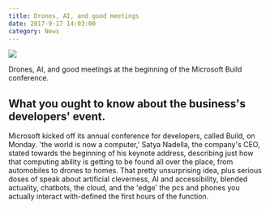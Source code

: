```yaml
---
title: Drones, AI, and good meetings
date: 2017-9-17 14:03:00
category: News
---
```


![](/images/6.jpg)

Drones, AI, and good meetings at the beginning of the Microsoft Build conference.

## What you ought to know about the business's developers' event.

Microsoft kicked off its annual conference for developers, called Build, on Monday. 'the world is now a computer,' Satya Nadella, the company's CEO, stated towards the beginning of his keynote address, describing just how that computing ability is getting to be found all over the place, from automobiles to drones to homes. That pretty unsurprising idea, plus serious doses of speak about artificial cleverness, AI and accessibility, blended actuality, chatbots, the cloud, and the 'edge' the pcs and phones you actually interact with-defined the first hours of the function.

<!-- more >

## We got to find Alexa and Cortana going out

We live in an environment of speaking digital helpers, from Siri, to the Google Associate, to Amazon Alexa, and Microsoft's version, Cortana. While Amazon and Microsoft released back in August of this past year that both companies would be collaborating to make their two digital assistants interact, today we noticed a version of that in action.

If you're imagining Alexa and Cortana freely speaking with each other like several robotic hosts in Westworld, you are away of luck. However, what they confirmed was still interesting.

Meghan Saunders, standard manager for Cortana at Microsoft, and Tom Taylor, a senior vice president for Alexa at Amazon, joined the other person over stage for a demonstration. Speaking into an Echo, Saunders added something to her grocery list through Alexa, after that asked Alexa to open Cortana. From there, Cortana spoke to Saunders through the Echo, go through her schedule out loud, afterward helped her send a contact to Taylor.

Taylor then started talking to Cortana from a computer, then asked it to start Alexa. Alexa spoke to him through the computer, then called him an Uber to a cafe called Harvest Vine.

The system, nonetheless in beta, feels a bit silly-asking one virtual assistant to let you consult with another seems less efficient than simply only speaking to among them-but still, it's wonderful to see the robots getting along and it's conceivable that be helpful for some persons in specific situations.

You can subscribe here to be notified with an increase of info upon this collaboration.

## Drones and AI

Microsoft is working with drone-making giant DJI, and showcased the intersection of artificial intelligence and unmanned aerial vehicles on stage. In a demonstration, a DJI Mavic Air flow drone flew around and live-streamed a video feed of industrial-looking pipes onstage that got a simulated issue with them; a notebook computer receiving the livestream employed AI onto it to examine the video instantly and recognize an anomaly, demonstrated with a yellow package around it on display.

It's easy to observe how this sort of feature will be ideal for industries with a great deal of equipment to inspect-a people flies a drone, and rather than persons eyeballing everything, the AI looks for concerns and highlights them. And since the AI analysis is going on correct on the laptop computer (additionally, it may run immediately onboard a greater, fancier drone phone the DJI M200), the company's data doesn't need to rise to a cloud for analysis.

## Smart meetings

At another instant, Microsoft's Raanah Amjadi confirmed a concept of what sort of prototype device could help out during a assembly. They simulated a meeting about 'smart buildings' right on stage that felt extremely futuristic and incredibly canned.

But the pyramid-like prototype device up for grabs, equipped with the opportunity to both listen and start to see the meeting, did cool stuff. For one thing, it was able to visually identify-and in that case greet outloud-the persons who physically walked into the assembly, declaring "Hello Dave," when someone called Dave Brown entered.

On a screen in the meeting room, the machine recognized who was simply talking and took straight down a transcript instantly of what everyone said. In a column up coming to the transcript, the AI likewise made a note of follow-up items which appeared to be automatically generated when someone said the phrase 'follow-up' in a sentence. The set-up can also give a remote worker a live translation into a different language.

Thus if you're excited for another where there's automatically a record of each silly thing you declare in a gathering and the follow-up items are quickly on paper, Microsoft could someday make you happy.

Can AI fix the Internet's fake media problem? A fact-checker investigates.

## We're inside our misinformation predicament partly because of algorithms. Can in addition they get us out of it?

__You may noticed__: It's a weird time for facts. On one hand, despite the hand-wringing over our post-truth world, truth do remain. On the different, it's getting very difficult to dredge them from the sewers of misinformation, propaganda, and fake media.1 Whether it's virus-laden painkillers, 3 million illegal votes cast in the 2016 presidential election, or a new children's plaything called My Primary Vape, phony dispatches are clogging the web.

Fact-checkers and journalists try their best to surface facts, but there are simply way too many lies and too little of us. How usually the average citizen falls for false news is unclear. But there happen to be a good amount of opportunities for publicity. The Pew Research Centre reported this past year that a lot more than two-thirds of American parents get news on sociable press, where misinformation abounds. We as well seek out it out. In December, political scientists from Princeton University, Dartmouth University, and the University of Exeter reported that 1 in 4 Us citizens visited a fake media site-mostly by hitting to them through Facebook-around the 2016 election.

As partisans, pundits, and even governments weaponize details to exploit our regional, gender, and ethnic differences, big tech corporations like Facebook, Google, and Twitter are under great pressure to rebel. Startups and large businesses have launched attempts to deploy algorithms and artificial cleverness to fact-check digital media. Build smart program, the thinking runs, and truth has a shot. "In the old days, there was a press that filtered out the inaccurate and crazy products," says Expenses Adair, a journalism professor at Duke University who directs one particular work, the Duke Tech & Verify Cooperative. "However now there is absolutely no filter. Consumers need new tools to be able to figure out what's accurate and what's not."

With $1.2 million in funding, including $200,000 from the Facebook Journalism Task, the co-op is helping the development of virtual fact-checking tools. So far, included in these are ClaimBuster, which scans digital information tales or speech transcripts and checks them against a data source of known specifics; a talking-level tracker, which flags politicians and pundits claims; and Truth Goggles, which makes credible information more palatable to biased viewers. Many other groups are trying to build similar tools.

As a journalist and fact-checker, I wish the algorithms the best. We sure might use the support. But I'm sceptical. Not because I'm afraid the robots want my job, but because I really know what they're against. I wrote the publication on fact-checking (no, genuinely, it's named The Chicago Instruction to Fact-Checking2 ). I as well host the podcast Methods, which explores how journalists, scientists, and various other professional truth-finders really know what they understand. From these experiences, I could tell you that truth is definitely complex and squishy. Human being brains can acknowledge context and nuance, which are both type in verifying information. We are able to spot sarcasm. We know irony. We understand that syntax can shift even while the essential message remains. And often times we still get it wrong.3 Can machines even come close?

The media provides churned out hopeful coverage about how precisely AI efforts might save us from bogus headlines. But what's inside those digital brains? How will algorithms carry out their do the job? Artificial intelligence, in the end, performs very best when following strict rules. So yeah, we can teach computers to play chess or Get. But because fact is slippery, Cathy Oneil, a data scientist and author of Weapons of Math Destruction: WHAT SIZE Data Rises Inequality and Threatens Democracy, isn't an AI optimist. 'the concept of a fact-checking algorithm, at least at first blush, is to evaluate a statement to what is known real truth,' she says. 'since there's no artificial algorithmic version for truth, it's just not likely to work.'

Which means computer scientists need to build one. Just how happen to be they constructing their army of digital fact-checkers? What are their models of real truth? And how close happen to be we to entrusting their algorithms to cull artificial news? To discover, the editors at Popular Research asked me to try out an automated fact-checker, utilizing a piece of fake media, and compare its method to my very own. The outcomes were mixed, but maybe certainly not for the reason why you (or at least I) could have thought.

Chengkai Li is a computer scientist at the University of 'Texas at Arlington. He is the lead researcher for ClaimBuster, which, around this producing, was the simply publicly available AI fact-checking instrument (though it had been still a work in progress). Starting in late 2014, Li and his group built ClaimBuster pretty much along the lines of other automated fact-checkers in production. First, they produced an algorithm, a computer code that can fix a problem by following a set of guidelines. They then trained their code to identify a claim-a affirmation or expression asserted as real truth in a news storyline or a political speech-by feeding it lots of sentences, and showing it which make promises and which don't. Because Li's team actually designed their tool to fully capture political statements, what they fed it originated from 30 or so of days gone by U.S. presidential debates, totalling roughly 20,000 statements. "He had been aiming at the 2016 election," Li says. We were thinking we should make use of ClaimBuster when the residential applicants debated.

Next, the workforce taught code to a computer to compare promises to a set of known truth. Algorithms don't have an intrinsic feature to identify facts; humans must provide them. We do that because they build what Id call fact databases. To job, these databases must consist of information that's both high-quality and wide-ranging. Li's staff used thousands of fact-checks-articles and blog page posts compiled by professional fact-checkers and journalists, meant to accurate the record on dubious claims-pulled from reputable information sites like PolitiFact, Snopes, factcheck.org, and The Washington Post.

I needed to see if ClaimBuster could find fake science news from a known peddler of fact-challenged posts: infowars.com. 4 I asked Li what he thought. He said while the system will be most powerful on political testimonies, it could work. "I believe a page from Infowars sounds interesting," he said. You will want to give it a shot and let us know what you find out?

To make a fair struggle, my editor and I decided on two rules: I couldn't select the fake news by myself, and I couldn't check the AI until when i had completed my very own fact-check. A long time fact-checker at Popular Research pulled seven spurious science stories from Infowars, that my editor and I decided on one with a politicized subject: climate change.

Because Li hadn't had the funds to update ClaimBuster's truth database since late 2016, we opt for part published before then: Climate Blockbuster: New NASA Data Shows Polar Ice Has Not Receded Since 1979, from May 2015.

Climate-transformation deniers and fake-news flash writers often misrepresent actual research to holster their statements. In checking the article, I relied on points available only in that period.

To keep it short, we used the initially 300 terms of the Infowars profile. 5 For the human part of the experiment, I examined the selection as I'd any article: range by line. I identified fact-based statements-essentially every sentence-and searched for supporting or contradictory data from primary options, such as for example climate scientists and educational journals. I also followed links in the Infowars history to evaluate their quality and also to see whether they backed the arguments. (An example of my fact-check is here now.)

Take, for example, the story's primary sentence: NASA has updated its data from satellite television readings, revealing that the planet's polar ice caps have got not retreated drastically since 1979, when measurements began. Online, what data from satellite television readings had a hyperlink. To take a look at the data the report referenced, I clicked the hyperlink, which resulted in a defunct University of Illinois website, Cryosphere Today. Dead end. I emailed the school. The top of the university's Department of Atmospheric Sciences provided me the email address for a researcher who had worked on the site: John Walsh, nowadays chief scientist for the International Arctic Exploration Centre in Alaska, whom I soon after interviewed by phone.

Walsh explained that the data from satellite television readings wasn't directly from NASA. Somewhat, the National Snow and Ice Info Center in Boulder, Colorado, possessed cleaned up raw NASA satellite data for Arctic sea ice. From there, the University of Illinois analysed and released it. When I asked Walsh whether that data had disclosed that the polar ice caps hadn't retreated many since 1979, as Infowars claimed, he explained: "I can't reconcile that assertion with what the internet site used showing."

In addition to talking to Walsh, I used Google Scholar to find relevant scientific literature and landed on a thorough paper on global sea-ice trends in the peer-reviewed Journal of Environment, posted by the American Meteorological Culture and authored by Claire Parkinson, a senior weather scientist at the NASA Goddard Space Air travel Centre. I interviewed her also. She walked me through how her research compared with the promises in the Infowars account, showing where the latter distorted the info. While it's authentic that global sea-ice info collection were only available in 1979, around when the relevant satellites introduced, as time passes the measurements show an over-all global trend toward retreat, Parkinson explained. The Infowars story also conflated info for Arctic and Antarctic sea ice; although how big is polar sea ice varies from time to 12 months, Arctic sea ice features shown a consistent pattern toward shrinking that outpace the Antarctic's craze toward growth, getting the global totals down considerably. The Infowars writer, Steve Watson, conflates Arctic, Antarctic, global, annual, and average data through the entire article, and could have cherry-picked data from an Antarctic boom time to swell his state.

In various other cases, the Infowars piece associated with poor sources-and misquoted them. Take, for instance, a sentence that promises Al Gore warned that the Arctic ice cap might vanish by 2014. The sentence linked to a Daily Mail article-not a most important source-that included a quotation allegedly from Gore's 2007 Nobel Prize lecture. But when I browse the speech transcript and viewed the video tutorial on the Nobel Prize website, I came across that the newspaper possessed heavily edited the estimate, cutting out caveats and context. For the rest of the Infowars story, I followed the same method. All but two sentences were incorrect or misleading. (An Infowars spokesman said the author declined to comment.)

With my own function done, I was curious to observe how ClaimBuster would perform. The site requires two steps to do a fact-verify. In the earliest, I copied and pasted the 300-expression excerpt into a field labeled 'Enter Your Personal Text,' to recognize factual claims made in the backup. Within one second, the AI scored each range on a level of zero to 1; the higher the quantity, the more very likely it includes a claim. The ratings ranged from 0.16 to 0.78. Li recommended 0.4 as threshold for a good claim worth even more inspection. The AI obtained 12 out of 16 sentences at or above that tag.

In total, there were 11 check-worthy claims among 12 sentences, which I had also identified. But ClaimBuster missed four. For instance, it gave a minimal rating of 0.16 to a good sentence having said that climate change 'It's regarded as due to a combo of herbal and, to a much lesser level, human affect.' This sentence is indeed a claim-a false one. Scientific consensus holds that humans are primarily to blame for recent climate change. False negatives such as this, which price a sentence as not worth checking even though it is, could business lead a reader to be duped by a lie.

How could ClaimBuster miss this statement when so a good deal has been discussed it in the mass media and academic journals? Li explained his AI very likely didn't catch it as the words is usually vague. "It doesn't mention any particular people or teams," he says. Because the sentence had no hard quantities and cited no identifiable persons or institutions, there is nothing to quantify. Simply a mind can spot the say without obvious footholds.

Next up, I fed each one of the 11 identified claims right into a second window, which checks against the system's fact database. In an ideal circumstance, the device would match the promise to a pre-existing fact-check and flag it as authentic or false. The truth is, it spit out facts that was, generally, irrelevant.

Take the article's primary sentence, about the retreat of the polar ice caps. ClaimBuster compared the string of thoughts to all sentences in its data source. It searched for matches and synonyms or semantic similarities. In that case it ranked hits. The best match originated from a PolitiFact story-but the topic worried nuclear negotiations between your U.S. and Iran, certainly not sea ice or environment modification. Li said the machine was in all probability latching onto similar words that don't have many to do with this issue. Both sentences, for instance, contain the terms 'since,has,lot,' together with similar phrases such as 'up to date' and 'advanced'. This gets at a simple problem: The program doesn't but weigh more-important phrases over non-specific phrases. For instance, it couldn't tell that the Iran history was irrelevant.

When I tried the sentence about Al Gore, the very best hit was more promising: Another link from PolitiFact matched to a sentence in a tale that reading: 'scientists project that the Arctic will be ice-free in the summertime of 2013'. Here, the match was even more obvious; the sentences shared words, incorporating  arctic, and synonyms such as for example disappear and ice-free.But when I dug further, it turned out the PolitiFact storyline was in regards to a 2009 Huffington Content op-ed by then-senator John Kerry, instead of Al Gore in a 2007 Nobel lecture. When I tested the rest of the claims in the report, I faced similar problems.

When I reported these leads to Li, he wasn't surprised. The issue was that ClaimBuster's real truth database didn't include a report on this specific little bit of fake media, or anything similar. Remember, it's built up of work from individual fact-checkers at places incorporating PolitiFact and The Washington Content. As the system relies so heavily on information given by persons, he said, the results were let another point of data that human being fact-checkers aren't enough.

That doesn't mean AI fact-checking is all bad. On the plus area, ClaimBuster is way more rapidly than I can ever before be. I put in six time on my fact-check. By comparison, the AI took about 11 minutes. As well consider that I knock away by the end of the day. An AI doesn't sleep. "It's such as a tireless intern who will sit watching TV every day and night and have a good eye for what a factual lay claim is certainly," Adair says. As Li's team tests fresh AI to improve state scoring and fact-looking at, ClaimBuster is bound to boost, as should others. Adair's cooperative can be applying ClaimBuster to scan the promises of pundits and politicians on cable TV, highlighting the most check-worthy uttering and emailing them to human fact-checkers to confirm.

The secret will be obtaining the accuracy to complement that efficiency. In the end, we're in our current predicament, at least partly, because of algorithms. Lately 2017, Google and Facebook experienced 1.17 billion and 2.07 billion users, respectively.

That tremendous audience gives fake-news makers and propagandists incentive to video game the algorithms to spread their material-it could be practical to similarly manipulate an automated fact-checker. And Big Tech's recent efforts to repair their AI haven't eliminated very well. For instance, in October 2017, after a mass shooting in NEVADA left 851 injured and 58 dead, users from the message board 4chan could actually promote a fake storyline misidentifying the shooter on Facebook. And previous fall, Google AdWords put fake-news headlines on both PolitiFact and Snopes.

Even if there have been an AI fact-checker that's immune to errors and video games, there will be a much larger issue with ClaimBuster and projects like it-and with fake news in general. Political operatives and partisan visitors often don't care if an article is intentionally wrong. Given that it supports their agenda-or just makes them snicker-theyd share it. In line with the 2017 Princeton, Dartmouth, and Exeter analysis, persons who consumed fake news also consumed so-called hard news-and politically knowledgeable customers were actually much more likely to consider the fake stuff. In other words, it's not like readers don't understand the difference. The media shouldn't underestimate their desire to select such catnip.

One previous wrinkle. As corporations roll out an army of AI fact-checkers, partisan readers on both sides might perspective them as yet another setting of spin. President Donald Trump has called trusted legacy reports outfits such as The NY Times and CNN fake news. Infowars, a niche site he admires, maintains its list of fake-news sources, which include The Washington Post. Infowars has also likened the task of fact-looking at sites like Snopes and PolitiFact to censorship.

Still, AI fact-checkers could be our most effective ally in thwarting fake news. There's a whole lot of digital foolery to monitor. One startup, Veracity.ai-backed by simply the Knight Prototype Fund and aimed at helping the ad industry identify fake news that may live next to on the net ads-recently discovered 1,200 phony-news flash websites plus some 400,000 individual fake posts, a number the business expects to grow. It's so quickly and cheap to inform a lie, and it's therefore expensive and time-sucking for human beings correct it. And we're able to never rely on readers for click-through fact-examining. Wed still need journalists to hire the AI fact-checkers to scour the internet for deception, also to offer fodder for the truth databases.

I actually asked Li whether my 1 fact-checked story might have an impact, if it would even make its approach in to the ClaimBuster truth data source. "It perfect computerized tool would catch your data and generate it area of the repository," he said.

He added, "if lessons, right now, there is no such tool".